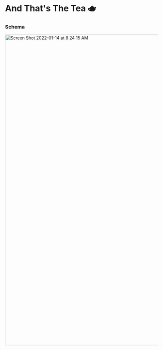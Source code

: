 # And That's The Tea 🫖



### Schema
<img width="1025" alt="Screen Shot 2022-01-14 at 8 24 15 AM" src="https://user-images.githubusercontent.com/79054409/149544689-46bbd26e-b62d-4701-8266-c14c2e07e82b.png">

